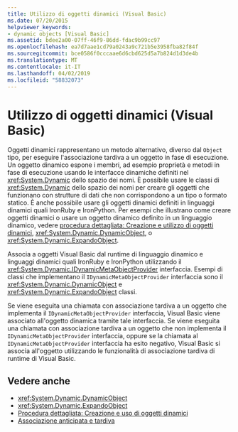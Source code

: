 ```yaml
---
title: Utilizzo di oggetti dinamici (Visual Basic)
ms.date: 07/20/2015
helpviewer_keywords:
- dynamic objects [Visual Basic]
ms.assetid: bdee2a00-07ff-46f9-86dd-fdac9b99cc97
ms.openlocfilehash: ea7d7aae1cd79a0243a9c721b5e3958fba82f84f
ms.sourcegitcommit: bce0586f0cccaae6d6cbd625d5a7b824d1d3de4b
ms.translationtype: MT
ms.contentlocale: it-IT
ms.lasthandoff: 04/02/2019
ms.locfileid: "58832073"
---
```

# <a name="working-with-dynamic-objects-visual-basic"></a>Utilizzo di oggetti dinamici (Visual Basic)
Oggetti dinamici rappresentano un metodo alternativo, diverso dal `Object` tipo, per eseguire l'associazione tardiva a un oggetto in fase di esecuzione. Un oggetto dinamico espone i membri, ad esempio proprietà e metodi in fase di esecuzione usando le interfacce dinamiche definiti nel <xref:System.Dynamic> dello spazio dei nomi. È possibile usare le classi di <xref:System.Dynamic> dello spazio dei nomi per creare gli oggetti che funzionano con strutture di dati che non corrispondono a un tipo o formato statico. È anche possibile usare gli oggetti dinamici definiti in linguaggi dinamici quali IronRuby e IronPython. Per esempi che illustrano come creare oggetti dinamici o usare un oggetto dinamico definito in un linguaggio dinamico, vedere [procedura dettagliata: Creazione e utilizzo di oggetti dinamici](../../../../csharp/programming-guide/types/walkthrough-creating-and-using-dynamic-objects.md), <xref:System.Dynamic.DynamicObject>, o <xref:System.Dynamic.ExpandoObject>.  
  
 Associa a oggetti Visual Basic dal runtime di linguaggio dinamico e linguaggi dinamici quali IronRuby e IronPython utilizzando il <xref:System.Dynamic.IDynamicMetaObjectProvider> interfaccia. Esempi di classi che implementano il `IDynamicMetaObjectProvider` interfaccia sono il <xref:System.Dynamic.DynamicObject> e <xref:System.Dynamic.ExpandoObject> classi.  
  
 Se viene eseguita una chiamata con associazione tardiva a un oggetto che implementa il `IDynamicMetaObjectProvider` interfaccia, Visual Basic viene associato all'oggetto dinamica tramite tale interfaccia. Se viene eseguita una chiamata con associazione tardiva a un oggetto che non implementa il `IDynamicMetaObjectProvider` interfaccia, oppure se la chiamata al `IDynamicMetaObjectProvider` interfaccia ha esito negativo, Visual Basic si associa all'oggetto utilizzando le funzionalità di associazione tardiva di runtime di Visual Basic.  
  
## <a name="see-also"></a>Vedere anche

- <xref:System.Dynamic.DynamicObject>
- <xref:System.Dynamic.ExpandoObject>
- [Procedura dettagliata: Creazione e uso di oggetti dinamici](../../../../csharp/programming-guide/types/walkthrough-creating-and-using-dynamic-objects.md)
- [Associazione anticipata e tardiva](../../../../visual-basic/programming-guide/language-features/early-late-binding/index.md)
